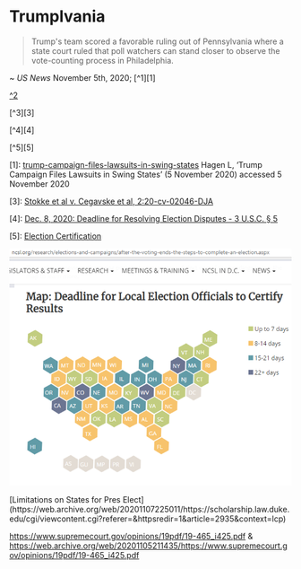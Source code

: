 
# Trumplvania

> Trump's team scored a favorable ruling out of Pennsylvania where a state court ruled that poll watchers can stand closer to observe the vote-counting process in Philadelphia.

~ *US News* November 5th, 2020; [^1][1]

[^2][2]

[^3][3]

[^4][4]

[^5][5]

[1]: [trump-campaign-files-lawsuits-in-swing-states](https://web.archive.org/web/20201106021846/https://www.usnews.com/news/elections/articles/2020-11-05/trump-campaign-files-lawsuits-in-swing-states) Hagen L, ‘Trump Campaign Files Lawsuits in Swing States’ (5 November 2020) accessed 5 November 2020

[2]: [https://www.bloomberg.com/news/articles/2020-11-05/trump-election-lawsuits-filed-state-by-state](https://www.bloomberg.com/news/articles/2020-11-05/trump-election-lawsuits-filed-state-by-state)

[3]: [Stokke et al v. Cegavske et al, 2:20-cv-02046-DJA](https://www.democracydocket.com/wp-content/uploads/sites/45/2020/11/DOCKET-ALERT.pdf)

[4]: [Dec. 8, 2020: Deadline for Resolving Election Disputes - 3 U.S.C. § 5](https://www.ncsl.org/research/elections-and-campaigns/the-electoral-college.aspx)

[5]: [Election Certification](https://www.ncsl.org/research/elections-and-campaigns/after-the-voting-ends-the-steps-to-complete-an-election.aspx)

<!-- #todo - ^5 link issue what am I missign?
 ![Election-Certification](/actions/pages/theSuits/Complaints/Presidential_Campaign/Election-Certification.PNG) -->

[![Election-Certification](/actions/pages/theSuits/Complaints/Presidential_Campaign/Election-Certification.PNG)](https://www.ncsl.org/research/elections-and-campaigns/after-the-voting-ends-the-steps-to-complete-an-election.aspx)


<!--[6]: -->[Limitations on States for Pres Elect](https://web.archive.org/web/20201107225011/https://scholarship.law.duke.edu/cgi/viewcontent.cgi?referer=&httpsredir=1&article=2935&context=lcp)


https://www.supremecourt.gov/opinions/19pdf/19-465_i425.pdf  & https://web.archive.org/web/20201105211435/https://www.supremecourt.gov/opinions/19pdf/19-465_i425.pdf

